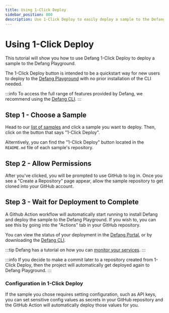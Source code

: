 ```yaml
---
title: Using 1-Click Deploy
sidebar_position: 800
description: Use 1-Click Deploy to easily deploy a sample to the Defang Playground. 
---
```


# Using 1-Click Deploy

This tutorial will show you how to use Defang 1-Click Deploy to deploy a sample to the Defang Playground. 

The 1-Click Deploy button is intended to be a quickstart way for new users to deploy to the [Defang Playground](/docs/concepts/defang-playground) with no prior installation of the CLI needed. 

:::info
To access the full range of features provided by Defang, we recommend using the [Defang CLI](/docs/getting-started).
:::

## Step 1 - Choose a Sample
Head to our [list of samples](https://defang.io/#samples) and click a sample you want to deploy. Then, click on the button that says "1-Click Deploy".

Alterntively, you can find the "1-Click Deploy" button located in the `README.md` file of each sample's repository. 

## Step 2 - Allow Permissions

After you've clicked, you will be prompted to use GitHub to log in. Once you see a "Create a Repository" page appear, allow the sample repository to get cloned into your GitHub account. 

## Step 3 - Wait for Deployment to Complete

A Github Action workflow will automatically start running to install Defang and deploy the sample to the Defang Playground. If you wish to, you can see this by going into the "Actions" tab in your GitHub repository. 

You can view the status of your deployment in the [Defang Portal](https://portal.defang.dev/), or by downloading the [Defang CLI](/docs/getting-started).  

:::tip
Defang has a tutorial on how you can [monitor your services](/docs/tutorials/monitoring-your-services). 
:::

:::info
If you decide to make a commit later to a repository created from 1-Click Deploy, then the project will automatically get deployed again to Defang Playground.
:::

### Configuration in 1-Click Deploy

If the sample you chose requires setting configuration, such as API keys, you can set sensitive config values as secrets in your GitHub repository and the GitHub Action will automatically deploy those values for you. 
